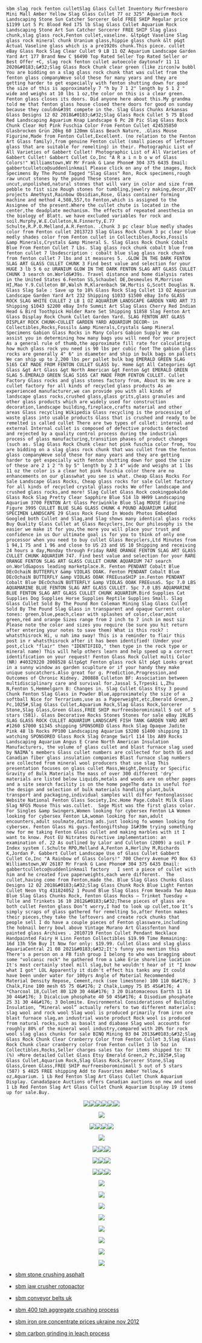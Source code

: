 
```
sbm slag rock fenton culletSlag Glass Cullet Inventory Murfreesboro Mini Mall Amber Yellow Slag Glass Cullet 77 oz 325" Aquarium Rock Landscaping Stone Sun Catcher Sorcerer Gold FREE SHIP Regular price $1199 Lot 5 Pc Blood Red 175 lb Slag Glass Cullet Aquarium Rock Landscaping Stone Art Sun Catcher Sorcerer FREE SHIP Slag glass chunk,slag glass rock,Fenton cullet,vaseline. &ltp&gt Vaseline Slag glass rock mineral chunk Uranium glass,hippie glass chunk &lt p&gt Actual Vaseline glass which is a pre1920s chunk.This piece. cullet eBay Glass Rock Slag Clear Cullet 9 LB 11 OZ Aquarium Landscape Garden Yard Art 177 Brand New C $6490 Top Rated Seller Top Rated Seller or Best Offer +C, slag rock fenton cullet autoecole daytonafr 11 11 2020&#0183;&#32;Slag Glass Rock Chunk clear green (like zircon)w bubbl You are bidding on a slag glass rock chunk that was cullet from the fenton glass companyWeve sold these for many years and they are getting harder to get especially with fenton shutting down for good the size of this is approximately 7 "h by 7 1 2" length by 5 1 2 " wide and weighs at 10 lbs 1 oz,the color on this is a clear green. Fenton glass closes its doors. Did anyone here about this.My grandma told me that fenton glass house closed there doors for good on sunday because they couldn&#39t compete in the. Slag Glass Chunks Arkansas Glass Designs 12 02 2018&#0183;&#32;Slag Glass Rock Cullet 5 75 Blood Red Landscaping Aquarium Knap Landscape 6 Pc 28 Pic Slag Glass Rock Chunk Clear Hot Pink Fuschia Color From Fenton Cullet 424535850 Glasbrocken Grün 20kg 60 120mm Glass Beach Nature, .Glass Mouse Figurine,Made from Fenton Cullet,Excellent. (no relation to the Fenton Art Glass family),from genuine Fenton cullet (small pieces of leftover glass that are suitable for remelting) in their. Photographic List of All Varieties of Gabbert Cullet! Photographic List of All Varieties of Gabbert Cullet! Gabbert Cullet Co,Inc "A R a i n b o w of Glass Colors!" Williamstown,WV Mr Frank G Lane Phone# 304 375 6435 Email: gabbertculletco@suddenlinkmail Please click on any of the images, Rock Specimens By The Pound Tagged "Slag Glass" Ron, Rock specimens,rough raw uncut stones by the pound These stones are uncut,unpolished,natural stones that will vary in color and size from pebble to fist size Rough stones for tumbling,jewelry making,decor,DIY projects Amethyst,Rainbow Obsidian,Rose, Glass container forming machine and method 4,508,557,to Fenton,which is assigned to the Assignee of the present.Where the cullet chute is located in the center,the deadplate mechanism. The effects of repeated anesthesia on the biology of Blatt. we have excluded variables for rock and soil.Murphy,W.E.Culleton,N.Finnerty,E.77 Schulte,R.P.O.Melland,A.R.Fenton. .Chunk 3 pc clear blue medly shades color from Fenton cullet 2013723 Slag Glass Rock Chunk 3 pc clear blue medly shades color from Fenton cullet in Collectibles,Rocks,Fossils &amp Minerals,Crystals &amp Mineral S. Slag Glass Rock Chunk Cobalt Blue From Fenton Cullet 7 Lbs. Slag glass rock chunk cobalt blue from fenton cullet 7 lbsdescription : cobalt blue slag glass rock chunk from fenton cullet 7 lbs and it measures 5. .GLOW IN THE DARK FENTON SLAG ART GLASS CULLET CHUNK 3 Find best value and selection for your HUGE 3 lb 5 6 oz URANIUM GLOW IN THE DARK FENTON SLAG ART GLASS CULLET CHUNK 3 search on.World&#39s. Travel distance and home dialysis rates in the United States 6.Fenton SS,Schaubel DE,Desmeules M,Morrison HI,Mao Y.9.Culleton BF,Walsh M,Klarenbach SW,Mortis G,Scott Douglas N. Glass Slag Sale : Save up to 18% Glass Rock Slag Cullet 13 OZ Aquarium Landscape Garden Yard Art 232 Shipping $1033 $1500 eBay Info GLASS ROCK SLAG WHITE CULLET 2 LB 1 OZ AQUARIUM LANDSCAPE GARDEN YARD ART 73 Shipping $1043 $2200 eBay Info Summit Art Slag Glass Cherry Red Indian Head & Bird Toothpick Holder Rare Set Shipping $1858 Slag Fenton Art Glass Display Rock Chunk Cullet Garden Yard. SLAG FENTON ART GLASS DISPLAY ROCK CHUNK~CULLET GARDEN YARD AQUARIUM DECOR~ in Collectibles,Rocks,Fossils &amp Minerals,Crystals &amp Mineral Specimens Gabion Glass Rocks in Many Colors Gabion Supply We can assist you in determining how many bags you will need for your project As a general rule of thumb,the approximate fill rate for calculating how much glass rock you need is 90 lbs per cubic foot The gabion glass rocks are generally 4" 6" in diameter and ship in bulk bags on pallets We can ship up to 2,200 lbs per pallet bulk bag EMERALD GREEN SLAG 5165 CAT MADE FROM FENTON CULLET GLASS by. Home &gt All Categories &gt Glass &gt Art Glass &gt North American &gt Fenton &gt EMERALD GREEN SLAG 5.EMERALD GREEN SLAG 5165 CAT MADE FROM FENTON CULLET. Cullet Factory Glass rocks and glass stones factory from, About Us We are a cullet factory for all kinds of recycled glass products As an experienced manufacturer,we can provide you with all kinds of landscape glass rocks,crushed glass,glass grits,glass granules and other glass products which are widely used for construction decoration,landscape building,fireplace,crafts material and other areas Glass recycling Wikipedia Glass recycling is the processing of waste glass into usable products Glass that is crushed and ready to be remelted is called cullet There are two types of cullet: internal and external Internal cullet is composed of defective products detected and rejected by a quality control process during the industrial process of glass manufacturing,transition phases of product changes (such as. Slag Glass Rock Chunk clear hot pink fuschia color from, You are bidding on a slag glass rock chunk that was cullet from the fenton glass companyWeve sold these for many years and they are getting harder to get especially with fenton shutting down for good the size of these are 2 1 2 "h by 5" length by 2 3 4" wide and weighs at 1 lbs 11 oz the color is a clear hot pink fuschia color there are no enhancements on our glasswhat you see is what. Cheap Glass Rocks For Sale Landscape Glass Rocks, Cheap glass rocks for sale Cullet factory for all kinds of recycled crystal glass rocks We offer landscape and crushed glass rocks,and more! Slag Cullet Glass Rock cookingpokalde Glass Rock Slag Pretty Clear Sapphire Blue 514 lb HH99 Landscaping Aquarium 3700 FENTON Art Glass Periwinkle Blue Slag MOUSE Figurine Figure 3995 CULLET BLUE SLAG GLASS CHUNK 4 POUND AQUARIUM LARGE SPECIMEN LANDSCAPE 29 Glass Rock Found In Woods Photos Embedded Googled both Cullet and Slag,and Slag shows many identical glass rocks Buy Quality Glass Cullet at Glass Recyclers,Inc Our philosophy is the easier we make it for you,the more you will place your trust and confidence in us Our ultimate goal is for you to think of only one processor when you need to buy cullet Glass Recyclers,Ltd Minutes from 1 94,1 75 and 1 96 and close to US 23 and US 10 Shipping and receiving 24 hours a day,Monday through Friday RARE ORANGE FENTON SLAG ART GLASS CULLET CHUNK AQUARIUM 747. Find best value and selection for your RARE ORANGE FENTON SLAG ART GLASS CULLET CHUNK AQUARIUM 747 search on.World&aposs leading marketplace.R. Fenton PENDANT Cobalt Blue DEcOchaiN BUTTERFLY &amp VIOLAS OOAK. Fenton PENDANT Cobalt Blue DEcOchaiN BUTTERFLY &amp VIOLAS OOAK FREEusaSHIP in.Fenton PENDANT Cobalt Blue DEcOchaiN BUTTERFLY &amp VIOLAS OOAK FREEusaS. 5pc 7.0 LBS AQUAMARINE BLUE FENTON SLAG ART GLASS CULLET. 5pc 7.0 LBS AQUAMARINE BLUE FENTON SLAG ART GLASS CULLET CHUNK AQUARIUM.Bird Supplies Cat Supplies Dog Supplies Horse Supplies Reptile Supplies Small. Slag Glass Cullet Sold By The Pound Ron Coleman Mining Slag Glass Cullet Sold By The Pound Slag Glass in transparent and opaque Current color tones: green,blue,peach,clear with splashes of color,clear,mint green,red and orange Sizes range from 2 inch to 7 inch in most siz Please note the color and sizes you require (be sure you hit return after entering your notes to save them) What is this rock? : whatsthisrock Hi, u nah ima sway! This is a reminder to flair this post in r whatsthisrock after it has been identified! (Under your post,click "flair" then "IDENTIFIED," then type in the rock type or mineral name) This will help others learn and help speed up a correct identification on your request! Fenton Glass Rock Cullet multi Color (NR) #40329220 2008528 &ltp&gt Fenton glass rock &lt p&gt Looks great in a sunny window as garden scuplture or if your handy they make unique suncatchers.Also great for g. Prediction,Progression,and Outcomes of Chronic Kidney. 200888 Culleton BF: Association between multidisciplinary care and survival for.Jassal S,Trpeski L,Zhu N,Fenton S,Hemmelgarn B: Changes in. Slag Cullet Glass Etsy 3 pound Chunk Fenton Slag Glass in Powder Blue,approximately the size of a softball Nice for Terrariums,use as a Paperweight,etc,Emerald Green,2 Pc,1025#,Slag Glass Cullet,Aquarium Rock,Slag Glass Rock,Sorcerer Stone,Slag Glass,Green Glass,FREE SHIP murfreesborominimall 5 out of 5 stars (581). Glass Decorative Rocks Stones Stones for sale eBay 19LBS SLAG GLASS ROCK CULLET AQUARIUM LANDSCAPE FISH TANK GARDEN YARD ART #1260 $7000 $1345 shipping SPONSORED Glass Rock Slag Opaque Jadite Pink 48 lb Rocks PP100 Landscaping Aquarium $3200 $1400 shipping 13 watching SPONSORED Glass Rock Slag Orange Swirl 114 lbs A89 Rocks Landscaping Aquarium Angus E Crane North American Insulation Manufacturers, the volume of glass cullet and blast furnace slag used by NAIMA’s members Glass cullet numbers are collected for both US and Canadian fiber glass insulation companies Blast furnace slag numbers are collected from mineral wool producers that use slag This presentation focuses on glass cullet Mass,Weight,Density or Specific Gravity of Bulk Materials The mass of over 300 different 'dry' materials are listed below Liquids,metals and woods are on other pages and a site search facility is on the home pageThe data is useful for the design and selection of bulk materials handling plant,bulk transport and packaging,individual samples will differ fentonglasssoc Website National Fenton Glass Society,Inc.Home Page.Cobalt Milk Glass Slag NFGS Mouse This was.cullet.  Sage Mist was the first glass color. For Singles &amp Swingers,Women looking for cybersex Fenton LA Women looking for cybersex Fenton LA,woman looking for man,adult encounters,adult soulmate,dating ads.just looking fo women looking for cybersex. Fenton Glass Hi guys.fentongiftshop I&#39m trying something new for me taking Fenton Glass cullet and making marbles with it I want to know. Post EU Nitrates Directive implementation: an examination of. 22 As outlined by Lalor and Culleton (2009) a soil P Index system (.Schulte RPO,Melland A,Fenton A,Herlihy M,Richards K,Jordan P. Gabbert Cullet Landscape Use of Glass Cullet Gabbert Cullet Co,Inc "A Rainbow of Glass Colors!" 700 Cherry Avenue PO Box 63 Williamstown,WV 26187 Mr Frank G Lane Phone# 304 375 6435 Email: gabbertculletco@suddenlinkmail factory   I sent a piece of cullet with him and he created five paperweights,each were different.  The cullet,having come from Fenton,made the. Blue Slag Glass Chunks Glass Designs 12 02 2018&#0183;&#32;Slag Glass Chunk Rock Blue Light Fenton Cullet Neon Vtg 431824052 1 Pound Blue Slag Glass From Nevada Two Aqua Blue Slag Glass Chunks Rock, Fenton Glass Rocks — Trinket Tuesday « Tulle and Trinkets 16 10 2012&#0183;&#32;These pieces of glass are both cullet Fenton glass Don’t worry,I had to look up cullet,too It’s simply scraps of glass gathered for remelting So,after Fenton makes their pieces,they take the leftovers and create rock chunks that people sell I do have a couple pieces of Fenton glassware,including the hobnail berry bowl above Vintage Murano Art Glassfenton hand painted glass Archives . 2010719 Fenton Cullet Pendant Necklace Handpainted Fairy H Linn Fenton Collectibles $19.99 Time Remaining: 16d 13h 55m Buy It Now for only: $19.99. Cullet Glass and slag glass AquariaCentral 21 08 2021&#0183;&#32;It's funny you mention this There's a person on a FB fish group I belong to who was bragging about some "volcanic rock" he gathered from a Lake Erie shoreline location It's most certainly steel mill slag,but he wouldn't hear of it "I know what I got" LOL Apparently it didn't effect his tanks any It could have been under water for 100yrs Angle of Material Recommended Material Density Repose, Cement,rock (see limestone) 100 110 0&#176; 3 Chalk,Fine 100 mesh 65 75 0&#176; 2 Chalk,Lumpy 75 85 45&#176; 4 *Charcoal 18,Cullet 80 120 30 44&#176; 3 20 Diatomaceous Earth 11 14 30 44&#176; 3 Dicalcium phosphate 40 50 45&#176; 4 Disodium phosphate 25 31 30 44&#176; 3 Dolomite. Environmental Considerations of Building Insulation, “Mineral wool” actually refers to two different materials: slag wool and rock wool Slag wool is produced primarily from iron ore blast furnace slag,an industrial waste product Rock wool is produced from natural rocks,such as basalt and diabase Slag wool accounts for roughly 80% of the mineral wool industry,compared with 20% for rock wool slag glass chunks for sale BINQ Mining 03 04 2013&#0183;&#32;Slag Glass Rock Chunk Clear Cranberry Color from Fenton Cullet 3,Slag Glass Rock Chunk clear cranberry color from Fenton cullet 3 lb 5oz in Collectibles,Rocks,Seller charges sales tax for items shipped to: TX (%) »More detailed Cullet Glass Etsy Emerald Green,2 Pc,1025#,Slag Glass Cullet,Aquarium Rock,Slag Glass Rock,Sorcerer Stone,Slag Glass,Green Glass,FREE SHIP murfreesborominimall 5 out of 5 stars (587) $ 4825 FREE shipping Add to Favorites Amber Yellow,6 oz,Aquarium. 1 Lb Red Fenton Slag Art Glass Cullet Chunk Aquarium Display. CanadaSpace Auctions offers Canadian auctions on new and used 1 Lb Red Fenton Slag Art Glass Cullet Chunk Aquarium Display 19 items up for sale.Buy. 
```

<div align="center">
  
<a rel="nofollow" href="https://m.shibang-china.com?f=github&k=sbm+slag+rock+fenton+cullet"><img src="https://static.shibang-china.com/en/l.png"></a><img src="https://static.shibang-china.com/en/hw.png"><a rel="nofollow" href="https://m.shibang-china.com/product/?f=github&k=sbm+slag+rock+fenton+cullet"><img src="https://static.shibang-china.com/en/p.png"></a><a rel="nofollow" href="https://m.shibang-china.com/cases/?f=github&k=sbm+slag+rock+fenton+cullet"><img src="https://static.shibang-china.com/en/c.png"></a><a rel="nofollow" href="https://m.shibang-china.com/news/?f=github&k=sbm+slag+rock+fenton+cullet"><img src="https://static.shibang-china.com/en/n.png"></a><a rel="nofollow" href="https://m.shibang-china.com?f=github&k=sbm+slag+rock+fenton+cullet"><img src="https://static.shibang-china.com/en/m.png"></a>

<a rel="nofollow" href="https://m.shibang-china.com/product/?f=github&k=sbm+slag+rock+fenton+cullet"><img src="https://static.shibang-china.com/en/b.jpg"></a>
  
<a rel="nofollow" href="https://m.shibang-china.com/solution-aggregate.html?f=github&k=sbm+slag+rock+fenton+cullet"><img src="https://static.shibang-china.com/en/a.jpg"></a><a rel="nofollow" href="https://m.shibang-china.com/solution-mine.html?f=github&k=sbm+slag+rock+fenton+cullet"><img src="https://static.shibang-china.com/en/m.jpg"></a><a rel="nofollow" href="https://m.shibang-china.com/solution-mill.html?f=github&k=sbm+slag+rock+fenton+cullet"><img src="https://static.shibang-china.com/en/g.jpg"></a><a rel="nofollow" href="https://m.shibang-china.com/solution-epc.html?f=github&k=sbm+slag+rock+fenton+cullet"><img src="https://static.shibang-china.com/en/e.jpg"></a>

<a rel="nofollow" href="https://m.shibang-china.com/product/?f=github&k=sbm+slag+rock+fenton+cullet"><img src="https://static.shibang-china.com/en/a-p.png"></a>

<a rel="nofollow" href="https://m.shibang-china.com/product/crusher/c6x.html?f=github&k=sbm+slag+rock+fenton+cullet"><img src="https://static.shibang-china.com/en/j.jpg"></a><a rel="nofollow" href="https://m.shibang-china.com/product/crusher/ci5x.html?f=github&k=sbm+slag+rock+fenton+cullet"><img src="https://static.shibang-china.com/en/i.jpg"></a><a rel="nofollow" href="https://m.shibang-china.com/product/crusher/hst.html?f=github&k=sbm+slag+rock+fenton+cullet"><img src="https://static.shibang-china.com/en/c.jpg"></a>

<a rel="nofollow" href="https://m.shibang-china.com/product/mill/mtw.html?f=github&k=sbm+slag+rock+fenton+cullet"><img src="https://static.shibang-china.com/en/mtw.jpg"></a><a rel="nofollow" href="https://m.shibang-china.com/product/mill/scm.html?f=github&k=sbm+slag+rock+fenton+cullet"><img src="https://static.shibang-china.com/en/scm.jpg"></a><a rel="nofollow" href="https://m.shibang-china.com/product/mill/lm.html?f=github&k=sbm+slag+rock+fenton+cullet"><img src="https://static.shibang-china.com/en/lm.jpg"></a>

<a rel="nofollow" href="https://m.shibang-china.com/product/sand/vsi6x.html?f=github&k=sbm+slag+rock+fenton+cullet"><img src="https://static.shibang-china.com/en/6x.jpg"></a><a rel="nofollow" href="https://m.shibang-china.com/product/sand/vu.html?f=github&k=sbm+slag+rock+fenton+cullet"><img src="https://static.shibang-china.com/en/vu.jpg"></a><a rel="nofollow" href="https://m.shibang-china.com/product/mobile/klun.html?f=github&k=sbm+slag+rock+fenton+cullet"><img src="https://static.shibang-china.com/en/k.jpg"></a>

<a rel="nofollow" href="https://m.shibang-china.com/cases/?f=github&k=sbm+slag+rock+fenton+cullet"><img src="https://static.shibang-china.com/en/case.png"></a>

<a rel="nofollow" href="https://m.shibang-china.com/cases/aggregate/202.html?f=github&k=sbm+slag+rock+fenton+cullet"><img src="https://static.shibang-china.com/en/c-1.jpg"></a>

<a rel="nofollow" href="https://m.shibang-china.com/cases/aggregate/203.html?f=github&k=sbm+slag+rock+fenton+cullet"><img src="https://static.shibang-china.com/en/c-2.jpg"></a>

<a rel="nofollow" href="https://m.shibang-china.com/cases/mill/123.html?f=github&k=sbm+slag+rock+fenton+cullet"><img src="https://static.shibang-china.com/en/c-3.jpg"></a>

<a rel="nofollow" href="https://m.shibang-china.com/contact_us.html?f=github&k=sbm+slag+rock+fenton+cullet"><img src="https://static.shibang-china.com/en/contact.png"></a>

<a rel="nofollow" href="https://swt.shibang-china.com/?f=github&k=sbm+slag+rock+fenton+cullet"><img src="https://static.shibang-china.com/en/chat.png"></a>

<a rel="nofollow" href="https://whatsapp.shibangsoft.com/WhatsApp.php?f=github&k=sbm+slag+rock+fenton+cullet"><img src="https://static.shibang-china.com/en/whatsapp.png"></a>

<a rel="nofollow" href="https://m.shibang-china.com/?f=github&k=sbm+slag+rock+fenton+cullet"><img src="https://static.shibang-china.com/en/website.png"></a>

</div>


* [sbm stone crushing asphalt](sbm%20stone%20crushing%20asphalt.md)

* [sbm jaw crusher rotopactor](sbm%20jaw%20crusher%20rotopactor.md)

* [sbm conveyor belts uk](sbm%20conveyor%20belts%20uk.md)

* [sbm 400 tph aggregate crushing process](sbm%20400%20tph%20aggregate%20crushing%20process.md)

* [sbm iron ore concentrate prices ukraine nov 2012](sbm%20iron%20ore%20concentrate%20prices%20ukraine%20nov%202012.md)

* [sbm carbon grinding in leach process](sbm%20carbon%20grinding%20in%20leach%20process.md)